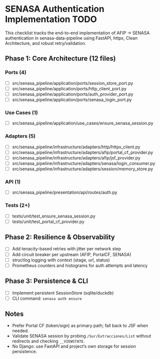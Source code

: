 # SENASA Authentication Implementation TODO

This checklist tracks the end-to-end implementation of AFIP → SENASA authentication in senasa-data-pipeline using FastAPI, httpx, Clean Architecture, and robust retry/validation.

## Phase 1: Core Architecture (12 files)

### Ports (4)
- [ ] src/senasa_pipeline/application/ports/session_store_port.py
- [ ] src/senasa_pipeline/application/ports/http_client_port.py
- [ ] src/senasa_pipeline/application/ports/auth_provider_port.py
- [ ] src/senasa_pipeline/application/ports/senasa_login_port.py

### Use Cases (1)
- [ ] src/senasa_pipeline/application/use_cases/ensure_senasa_session.py

### Adapters (5)
- [ ] src/senasa_pipeline/infrastructure/adapters/http/httpx_client.py
- [ ] src/senasa_pipeline/infrastructure/adapters/afip/portal_cf_provider.py
- [ ] src/senasa_pipeline/infrastructure/adapters/afip/jsf_provider.py
- [ ] src/senasa_pipeline/infrastructure/adapters/senasa/login_consumer.py
- [ ] src/senasa_pipeline/infrastructure/adapters/session/memory_store.py

### API (1)
- [ ] src/senasa_pipeline/presentation/api/routes/auth.py

### Tests (2+)
- [ ] tests/unit/test_ensure_senasa_session.py
- [ ] tests/unit/test_portal_cf_provider.py

## Phase 2: Resilience & Observability
- [ ] Add tenacity-based retries with jitter per network step
- [ ] Add circuit breaker per upstream (AFIP, PortalCF, SENASA)
- [ ] structlog logging with context (stage, url, status)
- [ ] Prometheus counters and histograms for auth attempts and latency

## Phase 3: Persistence & CLI
- [ ] Implement persistent SessionStore (sqlite/duckdb)
- [ ] CLI command: `senasa auth ensure`

## Notes
- Prefer Portal CF (token/sign) as primary path; fall back to JSF when needed.
- Validate SENASA session by probing `/Sur/Extracciones/List` without redirects and checking `__VIEWSTATE`.
- No Django: use FastAPI and project’s own storage for session persistence.
